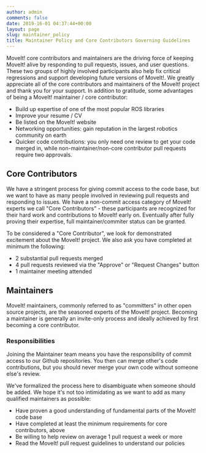```yaml
---
author: admin
comments: false
date: 2019-16-01 04:37:44+00:00
layout: page
slug: maintainer_policy
title: Maintainer Policy and Core Contributors Governing Guidelines
---
```


MoveIt! core contributors and maintainers are the driving force of keeping MoveIt! alive by responding to pull requests, issues, and user questions. These two groups of highly involved participants also help fix critical regressions and support developing future versions of MoveIt!. We greatly appreciate all of the core contributors and maintainers of the MoveIt! project and thank you for your support. In addition to gratitude, some advantages of being a MoveIt! maintainer / core contributor:

 - Build up expertise of one of the most popular ROS libraries
 - Improve your resume / CV
 - Be listed on the MoveIt! website
 - Networking opportunities: gain reputation in the largest robotics community on earth
 - Quicker code contributions: you only need one review to get your code merged in, while non-maintainer/non-core contributor pull requests require two approvals.

## Core Contributors

We have a stringent process for giving commit access to the code base, but we want to have as many people involved in reviewing pull requests and responding to issues. We have a non-commit access category of MoveIt! experts we call "Core Contributors" - these participants are recognized for their hard work and contributions to MoveIt! early on. Eventually after fully proving their expertise, full maintainer/commiter status can be granted.

To be considered a "Core Contributor", we look for demonstrated excitement about the MoveIt! project. We also ask you have completed at minimum the following:

 - 2 substantial pull requests merged
 - 4 pull requests reviewed via the "Approve" or "Request Changes" button
 - 1 maintainer meeting attended

## Maintainers

MoveIt! maintainers, commonly referred to as "committers" in other open source projects, are the seasoned experts of the MoveIt! project. Becoming a maintainer is generally an invite-only process and ideally achieved by first becoming a core contributor.

### Responsibilities

Joining the Maintainer team means you have the responsibility of commit access to our Github repositories. You then can merge other's code contributions, but you should never merge your own code without someone else's review.

We've formalized the process here to disambiguate when someone should be added. We hope it's not too intimidating as we want to add as many qualified maintainers as possible:

 - Have proven a good understanding of fundamental parts of the MoveIt! code base
 - Have completed at least the minimum requirements for core contributors, above
 - Be willing to help review on average 1 pull request a week or more
 - Read the MoveIt! pull request guidelines to understand our policies
